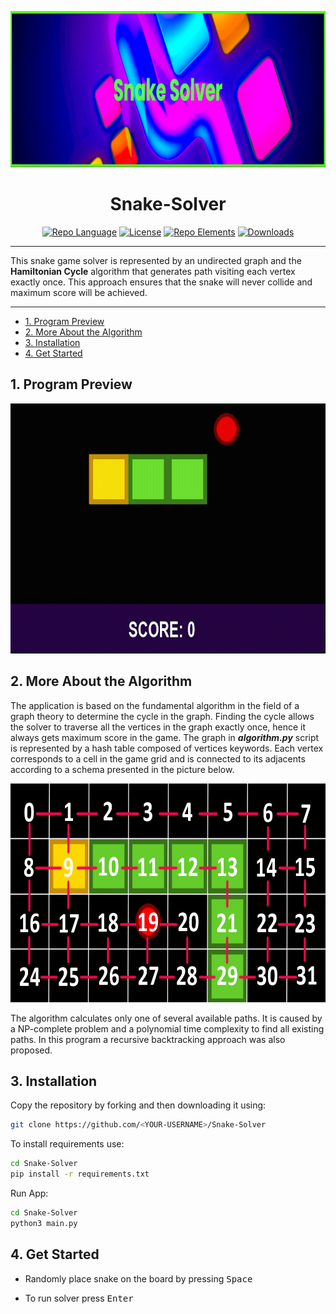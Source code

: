 <p align="center">
  <img src="https://github.com/Kacper0199/Snake-Solver/blob/main/pictures/banner.png" width="700" height="250">
</p>
<h1 align="center">Snake-Solver</h1>

<div align="center">

  <a href="">![Repo Language](https://img.shields.io/github/languages/top/Kacper0199/Snake-Solver)</a>
  <a href="">![License](https://img.shields.io/github/license/Kacper0199/Snake-Solver?color=blueviolet)</a>
  <a href="">![Repo Elements](https://img.shields.io/github/directory-file-count/Kacper0199/Snake-Solver?color=yellow)</a>
  <a href="">![Downloads](https://img.shields.io/github/downloads/Kacper0199/Snake-Solver/total?color=green)</a>

</div>

---

This snake game solver is represented by an undirected graph and the **Hamiltonian Cycle** algorithm that generates path visiting each vertex exactly once. This approach ensures that the snake will never collide and maximum score will be achieved. 

---

- [1. Program Preview](#1-program-preview)
- [2. More About the Algorithm](#2-more-about-the-algorithm)
- [3. Installation](#3-installation)
- [4. Get Started](#4-get-started)

## 1. Program Preview

<p align="center">
<img src="https://github.com/Kacper0199/Snake-Solver/blob/main/pictures/preview.gif" width="600" height="400" />
</p>

## 2. More About the Algorithm

The application is based on the fundamental algorithm in the field of a graph theory to determine the cycle in the graph.
Finding the cycle allows the solver to traverse all the vertices in the graph exactly once, hence it always gets maximum score in the game.
The graph in **_algorithm.py_** script is represented by a hash table composed of vertices keywords. Each vertex corresponds to a cell in the game grid 
and is connected to its adjacents according to a schema presented in the picture below.

<p align="center">
<img src="https://github.com/Kacper0199/Snake-Solver/blob/main/pictures/grid.png" width="600" height="350" />
</p>

The algorithm calculates only one of several available paths. It is caused by a NP-complete problem and a polynomial time complexity to find all existing paths.
In this program a recursive backtracking approach was also proposed.

## 3. Installation

Copy the repository by forking and then downloading it using:

```bash
git clone https://github.com/<YOUR-USERNAME>/Snake-Solver
```

To install requirements use:

```bash
cd Snake-Solver
pip install -r requirements.txt
```

Run App:

```bash
cd Snake-Solver
python3 main.py
```

## 4. Get Started

- Randomly place snake on the board by pressing <kbd>Space</kbd>

- To run solver press <kbd>Enter</kbd>
